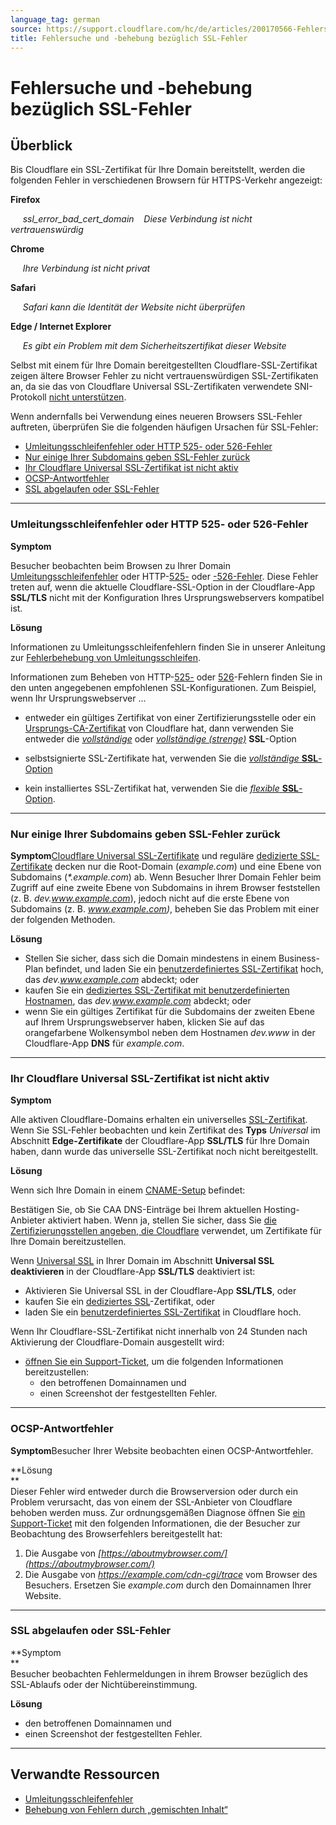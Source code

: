```yaml
---
language_tag: german
source: https://support.cloudflare.com/hc/de/articles/200170566-Fehlersuche-und-behebung-bez%C3%BCglich-SSL-Fehler
title: Fehlersuche und -behebung bezüglich SSL-Fehler 
---
```


# Fehlersuche und -behebung bezüglich SSL-Fehler 



## Überblick

Bis Cloudflare ein SSL-Zertifikat für Ihre Domain bereitstellt, werden die folgenden Fehler in verschiedenen Browsern für HTTPS-Verkehr angezeigt:

**Firefox**

     _ssl\_error\_bad\_cert\_domain_    _Diese Verbindung ist nicht vertrauenswürdig_

**Chrome**

     _Ihre Verbindung ist nicht privat_

**Safari**

     _Safari kann die Identität der Website nicht überprüfen_

**Edge / Internet Explorer**

     _Es gibt ein Problem mit dem Sicherheitszertifikat dieser Website_

Selbst mit einem für Ihre Domain bereitgestellten Cloudflare-SSL-Zertifikat zeigen ältere Browser Fehler zu nicht vertrauenswürdigen SSL-Zertifikaten an, da sie das von Cloudflare Universal SSL-Zertifikaten verwendete SNI-Protokoll [nicht unterstützen](https://en.wikipedia.org/wiki/Server_Name_Indication#Support).

Wenn andernfalls bei Verwendung eines neueren Browsers SSL-Fehler auftreten, überprüfen Sie die folgenden häufigen Ursachen für SSL-Fehler:

-   [Umleitungsschleifenfehler oder HTTP 525- oder 526-Fehler](https://support.cloudflare.com/hc/de/articles/200170566-Fehlersuche-und-behebung-bez%C3%BCglich-SSL-Fehler#h_7ec9ed4a-80ae-4fca-8be7-89a13c195d19)
-   [Nur einige Ihrer Subdomains geben SSL-Fehler zurück](https://support.cloudflare.com/hc/de/articles/200170566-Fehlersuche-und-behebung-bez%C3%BCglich-SSL-Fehler#h_55e4d315-c60d-4798-9c4c-c75d9baed1b7)
-   [Ihr Cloudflare Universal SSL-Zertifikat ist nicht aktiv](https://support.cloudflare.com/hc/de/articles/200170566-Fehlersuche-und-behebung-bez%C3%BCglich-SSL-Fehler#h_122b94f3-ff14-4544-b5fa-8875e08ff5f0)
-   [OCSP-Antwortfehler](https://support.cloudflare.com/hc/de/articles/200170566-Fehlersuche-und-behebung-bez%C3%BCglich-SSL-Fehler#h_51354cf8-de93-4894-85e6-f0f7453d766d)
-   [SSL abgelaufen oder SSL-Fehler](https://support.cloudflare.com/hc/de/articles/200170566-Fehlersuche-und-behebung-bez%C3%BCglich-SSL-Fehler#h_c1a6e78e-150d-4db6-89ab-eec7cb1ab03f)

___

### Umleitungsschleifenfehler oder HTTP 525- oder 526-Fehler

**Symptom**

Besucher beobachten beim Browsen zu Ihrer Domain [Umleitungsschleifenfehler](https://support.cloudflare.com/hc/articles/115000219871) oder HTTP-[525-](https://support.cloudflare.com/hc/articles/115003011431#525error) oder [\-526-Fehler](https://support.cloudflare.com/hc/articles/115003011431#526error). Diese Fehler treten auf, wenn die aktuelle Cloudflare-SSL-Option in der Cloudflare-App **SSL/TLS** nicht mit der Konfiguration Ihres Ursprungswebservers kompatibel ist.

**Lösung**

Informationen zu Umleitungsschleifenfehlern finden Sie in unserer Anleitung zur [Fehlerbehebung von Umleitungsschleifen](https://support.cloudflare.com/hc/articles/115000219871).

Informationen zum Beheben von HTTP-[525-](https://support.cloudflare.com/hc/articles/115003011431#525error) oder [526](https://support.cloudflare.com/hc/articles/115003011431#526error)\-Fehlern finden Sie in den unten angegebenen empfohlenen SSL-Konfigurationen. Zum Beispiel, wenn Ihr Ursprungswebserver ...

-   entweder ein gültiges Zertifikat von einer Zertifizierungsstelle oder ein [Ursprungs-CA-Zertifikat](https://support.cloudflare.com/hc/articles/115000479507) von Cloudflare hat, dann verwenden Sie entweder die _[vollständige](https://support.cloudflare.com/hc/articles/200170416#h_845b3d60-9a03-4db0-8de6-20edc5b11057)_ oder _[vollständige (strenge)](https://support.cloudflare.com/hc/articles/200170416#h_8afd8a8d-382d-4694-a2b2-44cbc9f637ef)_ **SSL**\-Option

-   selbstsignierte SSL-Zertifikate hat, verwenden Sie die [_vollständige_ **SSL**\-Option](https://support.cloudflare.com/hc/articles/200170416#h_845b3d60-9a03-4db0-8de6-20edc5b11057)

-   kein installiertes SSL-Zertifikat hat, verwenden Sie die [_flexible_ **SSL**\-Option](https://support.cloudflare.com/hc/articles/200170416#h_4e0d1a7c-eb71-4204-9e22-9d3ef9ef7fef).

___

### Nur einige Ihrer Subdomains geben SSL-Fehler zurück

**Symptom**[Cloudflare Universal SSL-Zertifikate](https://support.cloudflare.com/hc/articles/204151138) und reguläre [dedizierte SSL-Zertifikate](https://support.cloudflare.com/hc/articles/228009108) decken nur die Root-Domain (_example.com_) und eine Ebene von Subdomains (_\*.example.com_) ab. Wenn Besucher Ihrer Domain Fehler beim Zugriff auf eine zweite Ebene von Subdomains in ihrem Browser feststellen (z. B. _dev.www.example.com_), jedoch nicht auf die erste Ebene von Subdomains (z. B. _www.example.com)_, beheben Sie das Problem mit einer der folgenden Methoden.

**Lösung**

-   Stellen Sie sicher, dass sich die Domain mindestens in einem Business-Plan befindet, und laden Sie ein [benutzerdefiniertes SSL-Zertifikat](https://support.cloudflare.com/hc/articles/200170466) hoch, das _dev.www.example.com_ abdeckt; oder
-   kaufen Sie ein [dediziertes SSL-Zertifikat mit benutzerdefinierten Hostnamen](https://support.cloudflare.com/hc/articles/228009108), das _dev.www.example.com_ abdeckt; oder
-   wenn Sie ein gültiges Zertifikat für die Subdomains der zweiten Ebene auf Ihrem Ursprungswebserver haben, klicken Sie auf das orangefarbene Wolkensymbol neben dem Hostnamen _dev.www_ in der Cloudflare-App **DNS** für _example.com_.

___

### Ihr Cloudflare Universal SSL-Zertifikat ist nicht aktiv

**Symptom**

Alle aktiven Cloudflare-Domains erhalten ein universelles [SSL-Zertifikat](https://support.cloudflare.com/hc/articles/204151138). Wenn Sie SSL-Fehler beobachten und kein Zertifikat des **Typs** _Universal_ im Abschnitt **Edge-Zertifikate** der Cloudflare-App **SSL/TLS** für Ihre Domain haben, dann wurde das universelle SSL-Zertifikat noch nicht bereitgestellt.


**Lösung**

Wenn sich Ihre Domain in einem [CNAME-Setup](https://support.cloudflare.com/hc/articles/360020348832) befindet:

Bestätigen Sie, ob Sie CAA DNS-Einträge bei Ihrem aktuellen Hosting-Anbieter aktiviert haben. Wenn ja, stellen Sie sicher, dass Sie [die Zertifizierungsstellen angeben, die Cloudflare](https://support.cloudflare.com/hc/articles/115000310832#h_645975761191543365946939) verwendet, um Zertifikate für Ihre Domain bereitzustellen.

Wenn [Universal SSL](https://support.cloudflare.com/hc/articles/204151138) in Ihrer Domain im Abschnitt **Universal SSL deaktivieren** in der Cloudflare-App **SSL/TLS** deaktiviert ist:

-   Aktivieren Sie Universal SSL in der Cloudflare-App **SSL/TLS**, oder
-   kaufen Sie ein [dediziertes SSL](https://support.cloudflare.com/hc/articles/228009108)\-Zertifikat, oder
-   laden Sie ein [benutzerdefiniertes SSL-Zertifikat](https://support.cloudflare.com/hc/articles/200170466) in Cloudflare hoch.

Wenn Ihr Cloudflare-SSL-Zertifikat nicht innerhalb von 24 Stunden nach Aktivierung der Cloudflare-Domain ausgestellt wird:

-   [öffnen Sie ein Support-Ticket](https://support.cloudflare.com/hc/en-us/requests/new), um die folgenden Informationen bereitzustellen:  
    -   den betroffenen Domainnamen und
    -   einen Screenshot der festgestellten Fehler.


___

### OCSP-Antwortfehler

**Symptom**Besucher Ihrer Website beobachten einen OCSP-Antwortfehler.

**Lösung  
**  
Dieser Fehler wird entweder durch die Browserversion oder durch ein Problem verursacht, das von einem der SSL-Anbieter von Cloudflare behoben werden muss. Zur ordnungsgemäßen Diagnose öffnen Sie [ein Support-Ticket](https://support.cloudflare.com/hc/en-us/requests/new) mit den folgenden Informationen, die der Besucher zur Beobachtung des Browserfehlers bereitgestellt hat:

1.  Die Ausgabe von _[https://aboutmybrowser.com/](https://aboutmybrowser.com/)_
2.  Die Ausgabe von _https://example.com/cdn-cgi/trace_ vom Browser des Besuchers. Ersetzen Sie _example.com_ durch den Domainnamen Ihrer Website.

___

### SSL abgelaufen oder SSL-Fehler

**Symptom  
**  
Besucher beobachten Fehlermeldungen in ihrem Browser bezüglich des SSL-Ablaufs oder der Nichtübereinstimmung.

**Lösung**

-   den betroffenen Domainnamen und
-   einen Screenshot der festgestellten Fehler.

___

## Verwandte Ressourcen

-   [Umleitungsschleifenfehler](https://support.cloudflare.com/hc/articles/115000219871)
-   [Behebung von Fehlern durch „gemischten Inhalt“](https://support.cloudflare.com/hc/articles/200170476)
